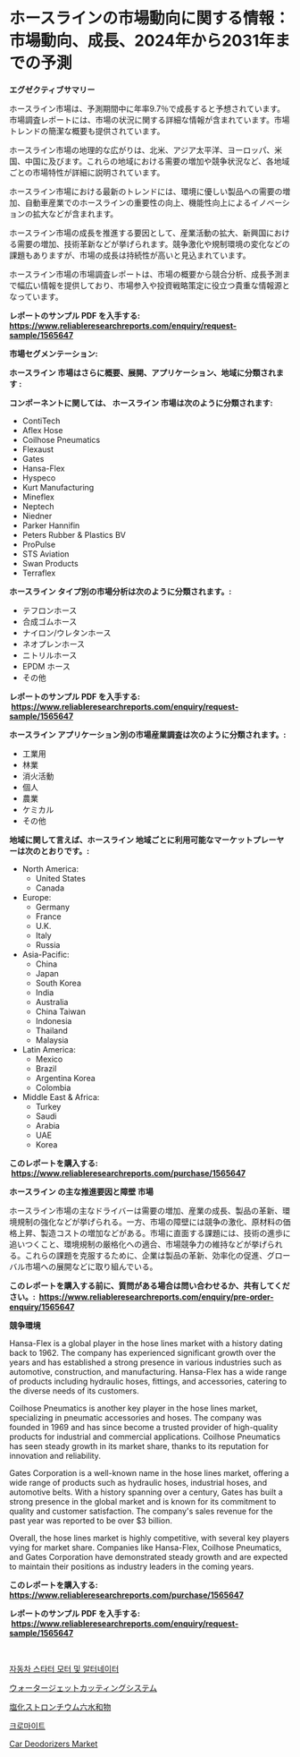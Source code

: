 <p><h1>ホースラインの市場動向に関する情報：市場動向、成長、2024年から2031年までの予測</h1></p><p><strong>エグゼクティブサマリー</strong></p>
<p><p>ホースライン市場は、予測期間中に年率9.7％で成長すると予想されています。市場調査レポートには、市場の状況に関する詳細な情報が含まれています。市場トレンドの簡潔な概要も提供されています。</p><p>ホースライン市場の地理的な広がりは、北米、アジア太平洋、ヨーロッパ、米国、中国に及びます。これらの地域における需要の増加や競争状況など、各地域ごとの市場特性が詳細に説明されています。</p><p>ホースライン市場における最新のトレンドには、環境に優しい製品への需要の増加、自動車産業でのホースラインの重要性の向上、機能性向上によるイノベーションの拡大などが含まれます。</p><p>ホースライン市場の成長を推進する要因として、産業活動の拡大、新興国における需要の増加、技術革新などが挙げられます。競争激化や規制環境の変化などの課題もありますが、市場の成長は持続性が高いと見込まれています。</p><p>ホースライン市場の市場調査レポートは、市場の概要から競合分析、成長予測まで幅広い情報を提供しており、市場参入や投資戦略策定に役立つ貴重な情報源となっています。</p></p>
<p><strong>レポートのサンプル PDF を入手する: <a href="https://www.reliableresearchreports.com/enquiry/request-sample/1565647">https://www.reliableresearchreports.com/enquiry/request-sample/1565647</a></strong></p>
<p><strong>市場セグメンテーション:</strong></p>
<p><strong> ホースライン 市場はさらに概要、展開、アプリケーション、地域に分類されます :</strong></p>
<p><strong>コンポーネントに関しては、 ホースライン 市場は次のように分類されます: &nbsp;</strong></p>
<p><ul><li>ContiTech</li><li>Aflex Hose</li><li>Coilhose Pneumatics</li><li>Flexaust</li><li>Gates</li><li>Hansa-Flex</li><li>Hyspeco</li><li>Kurt Manufacturing</li><li>Mineflex</li><li>Neptech</li><li>Niedner</li><li>Parker Hannifin</li><li>Peters Rubber & Plastics BV</li><li>ProPulse</li><li>STS Aviation</li><li>Swan Products</li><li>Terraflex</li></ul></p>
<p><strong> ホースライン タイプ別の市場分析は次のように分類されます。:</strong></p>
<p><ul><li>テフロンホース</li><li>合成ゴムホース</li><li>ナイロン/ウレタンホース</li><li>ネオプレンホース</li><li>ニトリルホース</li><li>EPDM ホース</li><li>その他</li></ul></p>
<p><strong>レポートのサンプル PDF を入手する: &nbsp;<a href="https://www.reliableresearchreports.com/enquiry/request-sample/1565647">https://www.reliableresearchreports.com/enquiry/request-sample/1565647</a></strong></p>
<p><strong> ホースライン アプリケーション別の市場産業調査は次のように分類されます。:</strong></p>
<p><ul><li>工業用</li><li>林業</li><li>消火活動</li><li>個人</li><li>農業</li><li>ケミカル</li><li>その他</li></ul></p>
<p><strong>地域に関して言えば、ホースライン 地域ごとに利用可能なマーケットプレーヤーは次のとおりです。:</strong></p>
<p><ul>
    <li>
        North America:
        <ul>
            <li>United States</li>
            <li>Canada</li>
        </ul>
    </li>
    <li>
        Europe:
        <ul>
            <li>Germany</li>
            <li>France</li>
            <li>U.K.</li>
            <li>Italy</li>
            <li>Russia</li>
        </ul>
    </li>
    <li>
        Asia-Pacific:
        <ul>
            <li>China</li>
            <li>Japan</li>
            <li>South Korea</li>
            <li>India</li>
            <li>Australia</li>
            <li>China Taiwan</li>
            <li>Indonesia</li>
            <li>Thailand</li>
            <li>Malaysia</li>
        </ul>
    </li>
    <li>
        Latin America:
        <ul>
            <li>Mexico</li>
            <li>Brazil</li>
            <li>Argentina Korea</li>
            <li>Colombia</li>
        </ul>
    </li>
    <li>
        Middle East & Africa:
        <ul>
            <li>Turkey</li>
            <li>Saudi</li>
            <li>Arabia</li>
            <li>UAE</li>
            <li>Korea</li>
        </ul>
    </li>
    </ul></p>
<p><strong>このレポートを購入する: &nbsp;<a href="https://www.reliableresearchreports.com/purchase/1565647">https://www.reliableresearchreports.com/purchase/1565647</a></strong></p>
<p><strong>ホースライン の主な推進要因と障壁 市場</strong></p>
<p><p>ホースライン市場の主なドライバーは需要の増加、産業の成長、製品の革新、環境規制の強化などが挙げられる。一方、市場の障壁には競争の激化、原材料の価格上昇、製造コストの増加などがある。市場に直面する課題には、技術の進歩に追いつくこと、環境規制の厳格化への適合、市場競争力の維持などが挙げられる。これらの課題を克服するために、企業は製品の革新、効率化の促進、グローバル市場への展開などに取り組んでいる。</p></p>
<p><strong>このレポートを購入する前に、質問がある場合は問い合わせるか、共有してください。:&nbsp; <a href="https://www.reliableresearchreports.com/enquiry/pre-order-enquiry/1565647">https://www.reliableresearchreports.com/enquiry/pre-order-enquiry/1565647</a></strong></p>
<p><strong>競争環境</strong></p>
<p><p>Hansa-Flex is a global player in the hose lines market with a history dating back to 1962. The company has experienced significant growth over the years and has established a strong presence in various industries such as automotive, construction, and manufacturing. Hansa-Flex has a wide range of products including hydraulic hoses, fittings, and accessories, catering to the diverse needs of its customers.</p><p>Coilhose Pneumatics is another key player in the hose lines market, specializing in pneumatic accessories and hoses. The company was founded in 1969 and has since become a trusted provider of high-quality products for industrial and commercial applications. Coilhose Pneumatics has seen steady growth in its market share, thanks to its reputation for innovation and reliability.</p><p>Gates Corporation is a well-known name in the hose lines market, offering a wide range of products such as hydraulic hoses, industrial hoses, and automotive belts. With a history spanning over a century, Gates has built a strong presence in the global market and is known for its commitment to quality and customer satisfaction. The company's sales revenue for the past year was reported to be over $3 billion.</p><p>Overall, the hose lines market is highly competitive, with several key players vying for market share. Companies like Hansa-Flex, Coilhose Pneumatics, and Gates Corporation have demonstrated steady growth and are expected to maintain their positions as industry leaders in the coming years.</p></p>
<p><strong>このレポートを購入する: &nbsp; <a href="https://www.reliableresearchreports.com/purchase/1565647">https://www.reliableresearchreports.com/purchase/1565647</a></strong></p>
<p><strong>レポートのサンプル PDF を入手する: &nbsp;<a href="https://www.reliableresearchreports.com/enquiry/request-sample/1565647">https://www.reliableresearchreports.com/enquiry/request-sample/1565647</a></strong><strong></strong></p>
<p>&nbsp;</p>
<p><p><a href="https://github.com/TimmyMann6767/Market-Research-Report-List-1/blob/main/28190015145.md">자동차 스타터 모터 및 알터네이터</a></p><p><a href="https://github.com/AriMuller2009/Market-Research-Report-List-1/blob/main/56504375509.md">ウォータージェットカッティングシステム</a></p><p><a href="https://medium.com/@ryleebauch2023/%E3%82%B9%E3%83%88%E3%83%AD%E3%83%B3%E3%83%81%E3%82%A6%E3%83%A0%E3%82%AF%E3%83%AD%E3%83%A9%E3%82%A4%E3%83%89%E5%85%AD%E6%B0%B4%E5%92%8C%E7%89%A9%E3%81%AE%E5%B8%82%E5%A0%B4%E5%88%86%E6%9E%90-%E3%81%9D%E3%81%AEcagr-%E5%B8%82%E5%A0%B4%E3%82%BB%E3%82%B0%E3%83%A1%E3%83%B3%E3%83%86%E3%83%BC%E3%82%B7%E3%83%A7%E3%83%B3-%E3%81%8A%E3%82%88%E3%81%B3%E3%82%B0%E3%83%AD%E3%83%BC%E3%83%90%E3%83%AB%E7%94%A3%E6%A5%AD%E6%A6%82%E8%A6%81-63cab3d86596">塩化ストロンチウム六水和物</a></p><p><a href="https://github.com/JeromeRtyau89966/Market-Research-Report-List-1/blob/main/49917645146.md">크로마이트</a></p><p><a href="https://github.com/Airanohannonzb68e5pb53oc1/Market-Research-Report-List-1/blob/main/car-deodorizers-market.md">Car Deodorizers Market</a></p></p>